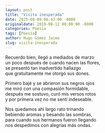 ```yaml
---
layout: post
title: "Visita inesperada"
date: 2025-08-09 06:43:00 -0800
originaldate: 2019-08-12 00:00:00 -0800
categories: Poesía
tags: [Poesía]
author: Hugo Gómez Jaime
slug: visita-inesperada
---
```


Recuerdo bien, llegó a mediados de marzo  
un poco después de cuando nacen las flores,  
se presentó tan inadvertido hallazgo  
que gratuitamente me otorgó sus dones.  


Primero bajé y se abrieron sus negros ojos  
me miró con una compasión formidable,  
después me sostuvo, curó mis versos rotos  
y por primera vez no me sentí indeseable.  


Nos quedamos ahí largo rato trinando  
bebiendo aromas y besando las sombras,  
para cuando sus hermanos fueron llegando  
nos despedimos con alegrías más ondas.